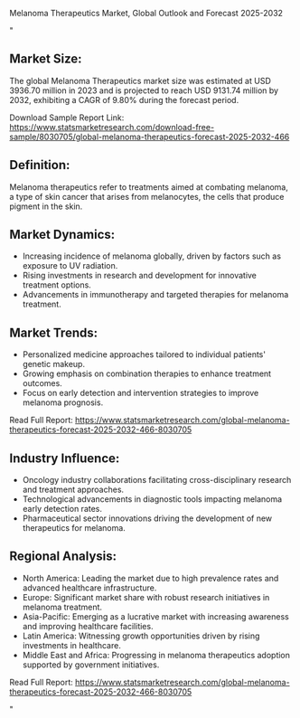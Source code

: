 Melanoma Therapeutics Market, Global Outlook and Forecast 2025-2032

"<h2>Market Size:</h2>
<p>The global Melanoma Therapeutics market size was estimated at USD 3936.70 million in 2023 and is projected to reach USD 9131.74 million by 2032, exhibiting a CAGR of 9.80% during the forecast period.</p>
<p>Download Sample Report Link: <a href='https://www.statsmarketresearch.com/download-free-sample/8030705/global-melanoma-therapeutics-forecast-2025-2032-466'>https://www.statsmarketresearch.com/download-free-sample/8030705/global-melanoma-therapeutics-forecast-2025-2032-466</a> </p>

<h2>Definition:</h2>
<p>Melanoma therapeutics refer to treatments aimed at combating melanoma, a type of skin cancer that arises from melanocytes, the cells that produce pigment in the skin.</p>

<h2>Market Dynamics:</h2>
<ul>
  <li>Increasing incidence of melanoma globally, driven by factors such as exposure to UV radiation.</li>
  <li>Rising investments in research and development for innovative treatment options.</li>
  <li>Advancements in immunotherapy and targeted therapies for melanoma treatment.</li>
</ul>

<h2>Market Trends:</h2>
<ul>
  <li>Personalized medicine approaches tailored to individual patients' genetic makeup.</li>
  <li>Growing emphasis on combination therapies to enhance treatment outcomes.</li>
  <li>Focus on early detection and intervention strategies to improve melanoma prognosis.</li>
</ul>
<p>Read Full Report: <a href='https://www.statsmarketresearch.com/global-melanoma-therapeutics-forecast-2025-2032-466-8030705'>https://www.statsmarketresearch.com/global-melanoma-therapeutics-forecast-2025-2032-466-8030705</a> </p>

<h2>Industry Influence:</h2>
<ul>
  <li>Oncology industry collaborations facilitating cross-disciplinary research and treatment approaches.</li>
  <li>Technological advancements in diagnostic tools impacting melanoma early detection rates.</li>
  <li>Pharmaceutical sector innovations driving the development of new therapeutics for melanoma.</li>
</ul>

<h2>Regional Analysis:</h2>
<ul>
  <li>North America: Leading the market due to high prevalence rates and advanced healthcare infrastructure.</li>
  <li>Europe: Significant market share with robust research initiatives in melanoma treatment.</li>
  <li>Asia-Pacific: Emerging as a lucrative market with increasing awareness and improving healthcare facilities.</li>
  <li>Latin America: Witnessing growth opportunities driven by rising investments in healthcare.</li>
  <li>Middle East and Africa: Progressing in melanoma therapeutics adoption supported by government initiatives.</li>
</ul>
<p>Read Full Report: <a href='https://www.statsmarketresearch.com/global-melanoma-therapeutics-forecast-2025-2032-466-8030705'>https://www.statsmarketresearch.com/global-melanoma-therapeutics-forecast-2025-2032-466-8030705</a> </p>"
